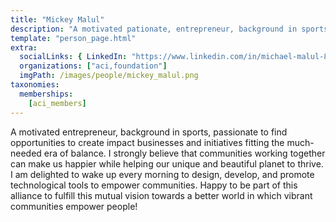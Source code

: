 ```yaml
---
title: "Mickey Malul"
description: "A motivated pationate, entrepreneur, background in sports."
template: "person_page.html"
extra:
  socialLinks: { LinkedIn: "https://www.linkedin.com/in/michael-malul-886a8512/"}
  organizations: ["aci,foundation"]
  imgPath: /images/people/mickey_malul.png
taxonomies:
  memberships:
    [aci_members]
---
```


A motivated entrepreneur, background in sports, passionate to find opportunities to create impact businesses and initiatives fitting the much-needed era of balance. I strongly believe that communities working together can make us happier while helping our unique and beautiful planet to thrive. I am delighted to wake up every morning to design, develop, and promote technological tools to empower communities. Happy to be part of this alliance to fulfill this mutual vision towards a better world in which vibrant communities empower people!